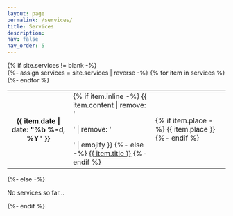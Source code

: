 ```yaml
---
layout: page
permalink: /services/
title: Services
description: 
nav: false
nav_order: 5
---
```



<!-- pages/services.md -->
<div class="services">
{% if site.services != blank -%} 
<div class="table-responsive">
    <table class="table table-sm table-borderless">
    {%- assign services = site.services | reverse -%} 
    {% for item in services %} 
    <tr>
        <th scope="row">{{ item.date | date: "%b %-d, %Y" }}</th>
        <td>
        {% if item.inline -%} 
            {{ item.content | remove: '<p>' | remove: '</p>' | emojify }}
        {%- else -%} 
            <a class="services-title" href="{{ item.url | relative_url }}">{{ item.title }}</a>
        {%- endif %} 
        </td>
        <td>
        {% if item.place -%} 
            <span class="services-place">{{ item.place }}</span>
        {%- endif %}
        </td>
    </tr>
    {%- endfor %} 
    </table>
</div>
{%- else -%} 
<p>No services so far...</p>
{%- endif %} 
</div>
